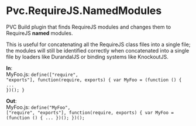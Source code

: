 Pvc.RequireJS.NamedModules
==========================

PVC Build plugin that finds RequireJS modules and changes them to RequireJS **named** modules.

This is useful for concatenating all the RequireJS class files into a single file; the modules will still be identified correctly when concatenated into a single file by loaders like DurandalJS or binding systems like KnockoutJS.

**In**: <br/>
    MyFoo.js: <code>define(["require", "exports"], function(require, exports) {
        var MyFoo = (function () {
           ...
        })();
    }</code>
    
**Out**: <br />
    MyFoo.js: <code>define("MyFoo", ["require", "exports"], function(require, exports) {
        var MyFoo = (function () {
           ...
        })();
    })();</code>
